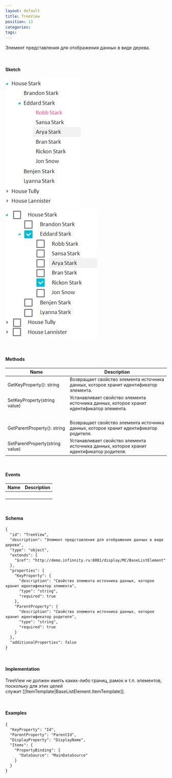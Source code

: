 ```yaml
---
layout: default
title: TreeView
position: 13
categories: 
tags: 
---
```


Элемент представления для отображения данных в виде дерева.

   

#### Sketch

![](TreeView_SingleSelect.png)   ![](TreeView_MultiSelect.png)

   

#### Methods

|Name|Description|
|----|-----------|
|GetKeyProperty(): string|Возвращает свойство элемента источника данных, которое хранит идентификатор элемента.|
|SetKeyProperty(string value)|Устанавливает свойство элемента источника данных, которое хранит идентификатор элемента.|
| | |
|GetParentProperty(): string|Возвращает свойство элемента источника данных, которое хранит идентификатор родителя.|
|SetParentProperty(string value)|Устанавливает свойство элемента источника данных, которое хранит идентификатор родителя.|

   

#### Events

|Name|Description|
|----|-----------|
| | |

       

#### Schema

```
{
  "id": "TreeView",
  "description": "Элемент представления для отображения данных в виде дерева",
  "type": "object",
  "extends": {
    "$ref": "http://demo.infinnity.ru:8081/display/MC/BaseListElement"
  },
  "properties": {
    "KeyProperty": {
      "description": "Свойство элемента источника данных, которое хранит идентификатор элемента",
      "type": "string",
      "required": true
    },
    "ParentProperty": {
      "description": "Свойство элемента источника данных, которое хранит идентификатор родителя",
      "type": "string",
      "required": true
    }
  },
  "additionalProperties": false
}
```

   

#### Implementation

TreeView не должен иметь каких-либо границ, рамок и т.п. элементов, поскольку для этих целей служит [[ItemTemplate|BaseListElement.ItemTemplate]].

   

#### Examples

```
{
  "KeyProperty": "Id",
  "ParentProperty": "ParentId",
  "DisplayProperty": "DisplayName",
  "Items": {
    "PropertyBinding": {
      "DataSource": "MainDataSource"
    }
  }
}
```

 

 

